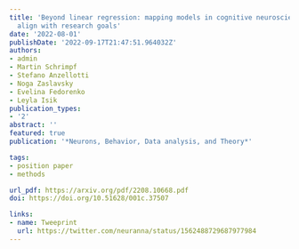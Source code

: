 ```yaml
---
title: 'Beyond linear regression: mapping models in cognitive neuroscience should
  align with research goals'
date: '2022-08-01'
publishDate: '2022-09-17T21:47:51.964032Z'
authors:
- admin
- Martin Schrimpf
- Stefano Anzellotti
- Noga Zaslavsky
- Evelina Fedorenko
- Leyla Isik
publication_types:
- '2'
abstract: ''
featured: true
publication: '*Neurons, Behavior, Data analysis, and Theory*'

tags:
- position paper
- methods

url_pdf: https://arxiv.org/pdf/2208.10668.pdf
doi: https://doi.org/10.51628/001c.37507

links:
- name: Tweeprint
  url: https://twitter.com/neuranna/status/1562488729687977984 
---
```

